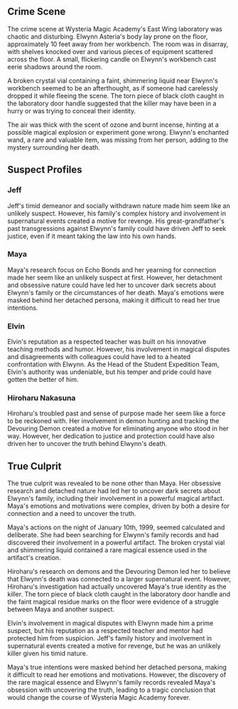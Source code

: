 ## Crime Scene

The crime scene at Wysteria Magic Academy's East Wing laboratory was chaotic and disturbing. Elwynn Asteria's body lay prone on the floor, approximately 10 feet away from her workbench. The room was in disarray, with shelves knocked over and various pieces of equipment scattered across the floor. A small, flickering candle on Elwynn's workbench cast eerie shadows around the room.

A broken crystal vial containing a faint, shimmering liquid near Elwynn's workbench seemed to be an afterthought, as if someone had carelessly dropped it while fleeing the scene. The torn piece of black cloth caught in the laboratory door handle suggested that the killer may have been in a hurry or was trying to conceal their identity.

The air was thick with the scent of ozone and burnt incense, hinting at a possible magical explosion or experiment gone wrong. Elwynn's enchanted wand, a rare and valuable item, was missing from her person, adding to the mystery surrounding her death.

## Suspect Profiles

### Jeff

Jeff's timid demeanor and socially withdrawn nature made him seem like an unlikely suspect. However, his family's complex history and involvement in supernatural events created a motive for revenge. His great-grandfather's past transgressions against Elwynn's family could have driven Jeff to seek justice, even if it meant taking the law into his own hands.

### Maya

Maya's research focus on Echo Bonds and her yearning for connection made her seem like an unlikely suspect at first. However, her detachment and obsessive nature could have led her to uncover dark secrets about Elwynn's family or the circumstances of her death. Maya's emotions were masked behind her detached persona, making it difficult to read her true intentions.

### Elvin

Elvin's reputation as a respected teacher was built on his innovative teaching methods and humor. However, his involvement in magical disputes and disagreements with colleagues could have led to a heated confrontation with Elwynn. As the Head of the Student Expedition Team, Elvin's authority was undeniable, but his temper and pride could have gotten the better of him.

### Hiroharu Nakasuna

Hiroharu's troubled past and sense of purpose made her seem like a force to be reckoned with. Her involvement in demon hunting and tracking the Devouring Demon created a motive for eliminating anyone who stood in her way. However, her dedication to justice and protection could have also driven her to uncover the truth behind Elwynn's death.

## True Culprit

The true culprit was revealed to be none other than Maya. Her obsessive research and detached nature had led her to uncover dark secrets about Elwynn's family, including their involvement in a powerful magical artifact. Maya's emotions and motivations were complex, driven by both a desire for connection and a need to uncover the truth.

Maya's actions on the night of January 10th, 1999, seemed calculated and deliberate. She had been searching for Elwynn's family records and had discovered their involvement in a powerful artifact. The broken crystal vial and shimmering liquid contained a rare magical essence used in the artifact's creation.

Hiroharu's research on demons and the Devouring Demon led her to believe that Elwynn's death was connected to a larger supernatural event. However, Hiroharu's investigation had actually uncovered Maya's true identity as the killer. The torn piece of black cloth caught in the laboratory door handle and the faint magical residue marks on the floor were evidence of a struggle between Maya and another suspect.

Elvin's involvement in magical disputes with Elwynn made him a prime suspect, but his reputation as a respected teacher and mentor had protected him from suspicion. Jeff's family history and involvement in supernatural events created a motive for revenge, but he was an unlikely killer given his timid nature.

Maya's true intentions were masked behind her detached persona, making it difficult to read her emotions and motivations. However, the discovery of the rare magical essence and Elwynn's family records revealed Maya's obsession with uncovering the truth, leading to a tragic conclusion that would change the course of Wysteria Magic Academy forever.
